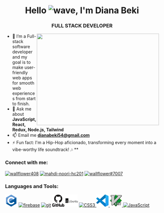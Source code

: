 <h1 align="center">Hello <img class="emoji" alt="wave" height="30" width="30" src="https://github.githubassets.com/images/icons/emoji/unicode/1f44b.png">, I'm Diana Beki</h1>
<h3 align="center">FULL STACK DEVELOPER</h3>
    <img src="https://media3.giphy.com/media/v1.Y2lkPTc5MGI3NjExb3kxZzVsenZndzBqb29xdGZhdmd2MDZ1Mm9hZTFwMWQ1bTE2cmoxZCZlcD12MV9naWZzX3NlYXJjaCZjdD1n/Vh1KrUr6Tvl1RFYYk6/giphy.gif" align="right" width="400" height="300"/>
    
- 🌱 I’m a Full-stack software developer and my goal is to make user-friendly web apps for smooth web experiences from start to finish.
- 💬 Ask me about **JavaScript, React, Redux, Node.js, Tailwind**
- 📫 Email me **dianabeki54@gmail.com**
- ⚡ Fun fact: I'm a Hip-Hop aficionado, transforming every moment into a vibe-worthy life soundtrack! 🎶 **

<h3 align="left">Connect with me:</h3>
<p align="left">
  <a href="https://twitter.com/home" target="blank"><img align="center" src="https://raw.githubusercontent.com/rahuldkjain/github-profile-readme-generator/master/src/images/icons/Social/twitter.svg" alt="wallflower408" height="30" width="30" /></a>
  <a href="#" target="blank"><img align="center" src="https://raw.githubusercontent.com/rahuldkjain/github-profile-readme-generator/master/src/images/icons/Social/linked-in-alt.svg" alt="mahdi-noori-hc201" height="30" width="40" style="max-width: 100%;"></a>
  <a href="" target="blank"><img align="center" src="https://raw.githubusercontent.com/rahuldkjain/github-profile-readme-generator/master/src/images/icons/Social/discord.svg" alt="wallflower#7007" height="30" width="40" /></a>
</p>

<h3 align="left">Languages and Tools:</h3>
<p align="left">
  <a href="https://www.cprogramming.com/" target="_blank"><img src="https://raw.githubusercontent.com/devicons/devicon/master/icons/c/c-original.svg" alt="c" width="40" height="40" /></a>
  <a href="https://firebase.google.com/" target="_blank"><img src="https://www.vectorlogo.zone/logos/firebase/firebase-icon.svg" alt="firebase" width="40" height="40" /></a>
  <a href="https://git-scm.com/" target="_blank"><img src="https://www.vectorlogo.zone/logos/git-scm/git-scm-icon.svg" alt="git" width="40" height="40" /></a>
  <img src="https://github.com/devicons/devicon/blob/master/icons/github/github-original-wordmark.svg" title="GitHub" alt="GitHub" width="40" height="40" />
  <img src="https://github.com/devicons/devicon/blob/master/icons/ubuntu/ubuntu-plain-wordmark.svg" title="ubuntu" alt="ubuntu" width="40" height="40" />
	    <a target="_blank" rel="noopener noreferrer nofollow" href="https://camo.githubusercontent.com/c25dc2718f1ecf4959b961a883ba74c3aa6eda5cc2bbb733cdcae99c426d8e95/68747470733a2f2f696d672e736869656c64732e696f2f62616467652f637373332d2532333135373242362e7376673f7374796c653d666c61742d737175617265266c6f676f3d63737333266c6f676f436f6c6f723d7768697465">
<img src="https://camo.githubusercontent.com/c25dc2718f1ecf4959b961a883ba74c3aa6eda5cc2bbb733cdcae99c426d8e95/68747470733a2f2f696d672e736869656c64732e696f2f62616467652f637373332d2532333135373242362e7376673f7374796c653d666c61742d737175617265266c6f676f3d63737333266c6f676f436f6c6f723d7768697465" alt="CSS3" data-canonical-src="https://img.shields.io/badge/css3-%231572B6.svg?style=flat-square&amp;logo=css3&amp;logoColor=white" width="40" height="40" style="max-width: 100%;">
<img src="https://github.com/devicons/devicon/raw/master/icons/vscode/vscode-original.svg" title="vscode" width="40" height="40" style="max-width: 100%;">
		    <img src="https://github.com/devicons/devicon/raw/master/icons/vim/vim-original.svg" title="vim" width="40" height="40" style="max-width: 100%;">
		    <img src="https://camo.githubusercontent.com/06b0ed212bf5bae6c044ba0b4a708f97ca82a23e38b089dfc4f97ba239a35cc8/68747470733a2f2f696d672e736869656c64732e696f2f62616467652f6a6176617363726970742d2532333332333333302e7376673f7374796c653d666c61742d737175617265266c6f676f3d6a617661736372697074266c6f676f436f6c6f723d253233463744463145" alt="JavaScript" data-canonical-src="https://img.shields.io/badge/javascript-%23323330.svg?style=flat-square&amp;logo=javascript&amp;logoColor=%23F7DF1E" style="max-width: 100%;">
</p>

